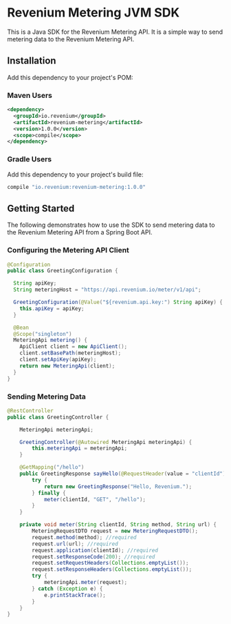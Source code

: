 # Revenium Metering JVM SDK 

This is a Java SDK for the Revenium Metering API. It is a simple way to send metering data to the Revenium Metering API.

## Installation

Add this dependency to your project's POM:

### Maven Users

```xml
<dependency>
  <groupId>io.revenium</groupId>
  <artifactId>revenium-metering</artifactId>
  <version>1.0.0</version>
  <scope>compile</scope>
</dependency>
```

### Gradle Users

Add this dependency to your project's build file:

```groovy
compile "io.revenium:revenium-metering:1.0.0"
```

## Getting Started

The following demonstrates how to use the SDK to send metering data to the Revenium Metering API from a Spring Boot API.

### Configuring the Metering API Client
```java
@Configuration
public class GreetingConfiguration {

  String apiKey;
  String meteringHost = "https://api.revenium.io/meter/v1/api";

  GreetingConfiguration(@Value("${revenium.api.key:") String apiKey) {
    this.apiKey = apiKey;
  }

  @Bean
  @Scope("singleton")
  MeteringApi metering() {
    ApiClient client = new ApiClient();
    client.setBasePath(meteringHost);
    client.setApiKey(apiKey);
    return new MeteringApi(client);
  }
}
```

### Sending Metering Data
```java
@RestController
public class GreetingController {

    MeteringApi meteringApi;

    GreetingController(@Autowired MeteringApi meteringApi) {
        this.meteringApi = meteringApi;
    }

    @GetMapping("/hello")
    public GreetingResponse sayHello(@RequestHeader(value = "clientId") String clientId) {
        try {
            return new GreetingResponse("Hello, Revenium.");
        } finally {
            meter(clientId, "GET", "/hello");
        }
    }

    private void meter(String clientId, String method, String url) {
        MeteringRequestDTO request = new MeteringRequestDTO();
        request.method(method); //required
        request.url(url); //required
        request.application(clientId); //required
        request.setResponseCode(200); //required
        request.setRequestHeaders(Collections.emptyList());
        request.setResponseHeaders(Collections.emptyList());
        try {
            meteringApi.meter(request);
        } catch (Exception e) {
            e.printStackTrace();
        }
    }
}
```